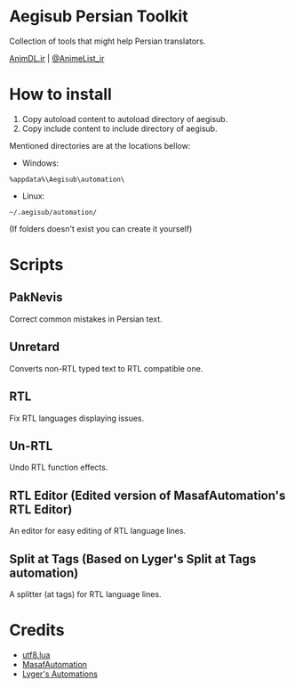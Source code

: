# Aegisub Persian Toolkit
Collection of tools that might help Persian translators.

[AnimDL.ir](https://www.animdl.ir) | [@AnimeList_ir](https://t.me/animelist_ir)

# How to install
1. Copy autoload content to autoload directory of aegisub.
2. Copy include content to include directory of aegisub.

Mentioned directories are at the locations bellow:
- Windows:
```
%appdata%\Aegisub\automation\
```
- Linux:
```
~/.aegisub/automation/
```

(If folders doesn\'t exist you can create it yourself)

# Scripts
## PakNevis
Correct common mistakes in Persian text.
## Unretard
Converts non-RTL typed text to RTL compatible one.
## RTL
Fix RTL languages displaying issues.
## Un-RTL
Undo RTL function effects.
## RTL Editor (Edited version of MasafAutomation\'s RTL Editor)
An editor for easy editing of RTL language lines.
## Split at Tags (Based on Lyger's Split at Tags automation)
A splitter (at tags) for RTL language lines.

# Credits
- [utf8.lua](https://github.com/Stepets/utf8.lua)
- [MasafAutomation](https://github.com/Majid110/MasafAutomation)
- [Lyger's Automations](https://github.com/lyger/Aegisub_automation_scripts)
